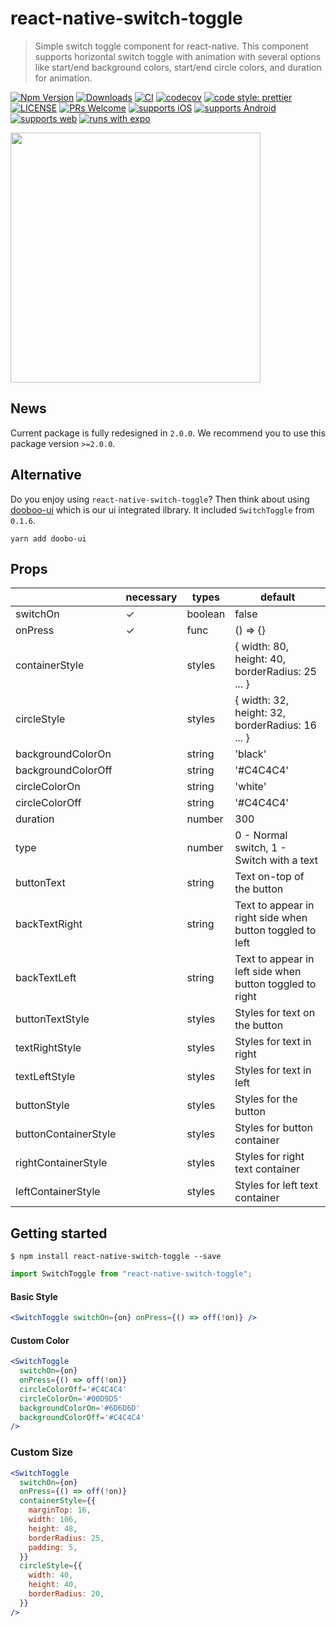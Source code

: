 # react-native-switch-toggle

> Simple switch toggle component for react-native. This component supports horizontal switch toggle with animation with several options like start/end background colors, start/end circle colors, and duration for animation.

[![Npm Version](http://img.shields.io/npm/v/react-native-switch-toggle.svg?style=flat-square)](https://npmjs.org/package/react-native-switch-toggle)
[![Downloads](http://img.shields.io/npm/dm/react-native-switch-toggle.svg?style=flat-square)](https://npmjs.org/package/react-native-switch-toggle)
[![CI](https://github.com/hyochan/react-native-switch-toggle/actions/workflows/ci.yml/badge.svg)](https://github.com/hyochan/react-native-switch-toggle/actions/workflows/ci.yml)
[![codecov](https://codecov.io/gh/hyochan/react-native-switch-toggle/branch/master/graph/badge.svg?token=yLFcpGSuku)](https://codecov.io/gh/hyochan/react-native-switch-toggle)
[![code style: prettier](https://img.shields.io/badge/code_style-prettier-ff69b4.svg?style=flat-square)](https://github.com/prettier/prettier)
[![LICENSE](http://img.shields.io/npm/l/react-native-switch-toggle.svg?style=flat-square)](https://npmjs.org/package/react-native-switch-toggle)
[![PRs Welcome](https://img.shields.io/badge/PRs-welcome-brightgreen.svg?style=flat-square)](CONTRIBUTING.md)
[![supports iOS](https://img.shields.io/badge/iOS-4630EB.svg?style=flat-square&logo=APPLE&labelColor=999999&logoColor=fff)](https://itunes.apple.com/app/apple-store/id982107779)
[![supports Android](https://img.shields.io/badge/Android-4630EB.svg?style=flat-square&logo=ANDROID&labelColor=A4C639&logoColor=fff)](https://play.google.com/store/apps/details?id=host.exp.exponent&referrer=www)
[![supports web](https://img.shields.io/badge/web-4630EB.svg?style=flat-square&logo=GOOGLE-CHROME&labelColor=4285F4&logoColor=fff)](https://docs.expo.io/workflow/web/)
[![runs with expo](https://img.shields.io/badge/Runs%20with%20Expo-000.svg?style=flat&logo=EXPO&labelColor=ffffff&logoColor=000)](https://github.com/expo/expo)


<img src="https://user-images.githubusercontent.com/27461460/120913849-32f23580-c6d5-11eb-90bc-be0a97125427.gif" height=400 />

## News

Current package is fully redesigned in `2.0.0`. We recommend you to use this package version `>=2.0.0`.

## Alternative

Do you enjoy using `react-native-switch-toggle`? Then think about using [dooboo-ui](https://github.com/dooboolab/dooboo-ui) which is our ui integrated ilbrary. It included `SwitchToggle` from `0.1.6`.

```
yarn add doobo-ui
```

## Props

|                      | necessary | types   | default                                                  |
| -------------------- | --------- | ------- | -------------------------------------------------------- |
| switchOn             | ✓         | boolean | false                                                    |
| onPress              | ✓         | func    | () => {}                                                 |
| containerStyle       |           | styles  | { width: 80, height: 40, borderRadius: 25 ... }          |
| circleStyle          |           | styles  | { width: 32, height: 32, borderRadius: 16 ... }          |
| backgroundColorOn    |           | string  | 'black'   |
| backgroundColorOff   |           | string  | '#C4C4C4' |
| circleColorOn        |           | string  | 'white'   |
| circleColorOff       |           | string  | '#C4C4C4' |
| duration             |           | number  | 300       |
| type                 |           | number  | 0 - Normal switch, 1 - Switch with a text                |
| buttonText           |           | string  | Text on-top of the button                                |
| backTextRight        |           | string  | Text to appear in right side when button toggled to left |
| backTextLeft         |           | string  | Text to appear in left side when button toggled to right |
| buttonTextStyle      |           | styles  | Styles for text on the button                            |
| textRightStyle       |           | styles  | Styles for text in right                                 |
| textLeftStyle        |           | styles  | Styles for text in left                                  |
| buttonStyle          |           | styles  | Styles for the button                                    |
| buttonContainerStyle |           | styles  | Styles for button container                              |
| rightContainerStyle  |           | styles  | Styles for right text container                          |
| leftContainerStyle   |           | styles  | Styles for left text container                           |

## Getting started

`$ npm install react-native-switch-toggle --save`

```javascript
import SwitchToggle from "react-native-switch-toggle";
```

#### Basic Style
```jsx
<SwitchToggle switchOn={on} onPress={() => off(!on)} />
```

#### Custom Color
```jsx
<SwitchToggle
  switchOn={on}
  onPress={() => off(!on)}
  circleColorOff='#C4C4C4'
  circleColorOn='#00D9D5'
  backgroundColorOn='#6D6D6D'
  backgroundColorOff='#C4C4C4'
/>
```

### Custom Size
```jsx
<SwitchToggle
  switchOn={on}
  onPress={() => off(!on)}
  containerStyle={{
    marginTop: 16,
    width: 106,
    height: 48,
    borderRadius: 25,
    padding: 5,
  }}
  circleStyle={{
    width: 40,
    height: 40,
    borderRadius: 20,
  }}
/>
```
